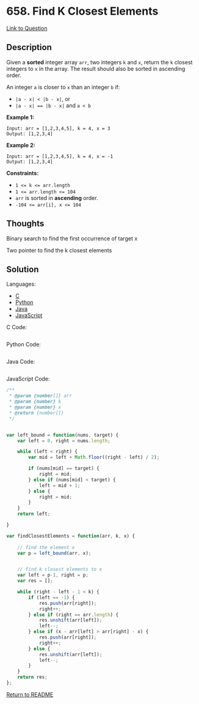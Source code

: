 # 658. Find K Closest Elements

[Link to Question](https://leetcode.com/problems/find-k-closest-elements/description/)



## Description

Given a **sorted** integer array `arr`, two integers `k` and `x`, return the `k` closest integers to `x` in the array. The result should also be sorted in ascending order.

An integer `a` is closer to `x` than an integer `b` if:

- `|a - x| < |b - x|`, or
- `|a - x| == |b - x|` and `a < b`

 

**Example 1:**

```
Input: arr = [1,2,3,4,5], k = 4, x = 3
Output: [1,2,3,4]
```

**Example 2:**

```
Input: arr = [1,2,3,4,5], k = 4, x = -1
Output: [1,2,3,4]
```

 

**Constraints:**

- `1 <= k <= arr.length`
- `1 <= arr.length <= 104`
- `arr` is sorted in **ascending** order.
- `-104 <= arr[i], x <= 104`



## Thoughts

Binary search to find the first occurrence of target x

Two pointer to find the k closest elements



## Solution

Languages:

- [C](#C)
- [Python](#python)
- [Java](#java)
- [JavaScript](#JavaScript)

<div id="C"></div>C Code:

```C

```

<div id="python"></div>Python Code:

```python

```

<div id="java"></div>Java Code:

```java

```

<div id="javascript"></div>JavaScript Code:

```javascript
/**
 * @param {number[]} arr
 * @param {number} k
 * @param {number} x
 * @return {number[]}
 */


var left_bound = function(nums, target) {
    var left = 0, right = nums.length;

    while (left < right) {
        var mid = left + Math.floor((right - left) / 2);

        if (nums[mid] == target) {
            right = mid;
        } else if (nums[mid] < target) {
            left = mid + 1;
        } else {
            right = mid;
        }
    }
    return left;

}

var findClosestElements = function(arr, k, x) {
    
    // find the element x
    var p = left_bound(arr, x);


    // find k closest elements to x
    var left = p-1, right = p;
    var res = [];

    while (right - left - 1 < k) {
        if (left == -1) {
            res.push(arr[right]);
            right++;
        } else if (right == arr.length) {
            res.unshift(arr[left]);
            left--;
        } else if (x - arr[left] > arr[right] - x) {
            res.push(arr[right]);
            right++;
        } else {
            res.unshift(arr[left]);
            left--;
        }
    }
    return res;
};
```

[Return to README](./../README.md)

